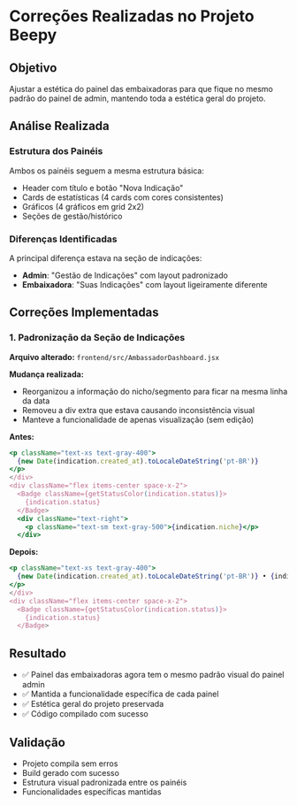 # Correções Realizadas no Projeto Beepy

## Objetivo
Ajustar a estética do painel das embaixadoras para que fique no mesmo padrão do painel de admin, mantendo toda a estética geral do projeto.

## Análise Realizada

### Estrutura dos Painéis
Ambos os painéis seguem a mesma estrutura básica:
- Header com título e botão "Nova Indicação"
- Cards de estatísticas (4 cards com cores consistentes)
- Gráficos (4 gráficos em grid 2x2)
- Seções de gestão/histórico

### Diferenças Identificadas
A principal diferença estava na seção de indicações:
- **Admin**: "Gestão de Indicações" com layout padronizado
- **Embaixadora**: "Suas Indicações" com layout ligeiramente diferente

## Correções Implementadas

### 1. Padronização da Seção de Indicações
**Arquivo alterado:** `frontend/src/AmbassadorDashboard.jsx`

**Mudança realizada:**
- Reorganizou a informação do nicho/segmento para ficar na mesma linha da data
- Removeu a div extra que estava causando inconsistência visual
- Manteve a funcionalidade de apenas visualização (sem edição)

**Antes:**
```jsx
<p className="text-xs text-gray-400">
  {new Date(indication.created_at).toLocaleDateString('pt-BR')}
</p>
</div>
<div className="flex items-center space-x-2">
  <Badge className={getStatusColor(indication.status)}>
    {indication.status}
  </Badge>
  <div className="text-right">
    <p className="text-sm text-gray-500">{indication.niche}</p>
  </div>
```

**Depois:**
```jsx
<p className="text-xs text-gray-400">
  {new Date(indication.created_at).toLocaleDateString('pt-BR')} • {indication.niche}
</p>
</div>
<div className="flex items-center space-x-2">
  <Badge className={getStatusColor(indication.status)}>
    {indication.status}
  </Badge>
```

## Resultado
- ✅ Painel das embaixadoras agora tem o mesmo padrão visual do painel admin
- ✅ Mantida a funcionalidade específica de cada painel
- ✅ Estética geral do projeto preservada
- ✅ Código compilado com sucesso

## Validação
- Projeto compila sem erros
- Build gerado com sucesso
- Estrutura visual padronizada entre os painéis
- Funcionalidades específicas mantidas

